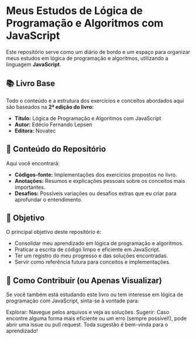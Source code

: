 # Meus Estudos de Lógica de Programação e Algoritmos com JavaScript
Este repositório serve como um diário de bordo e um espaço para organizar meus estudos em lógica de programação e algoritmos, utilizando a linguagem **JavaScript**.

## 📚 Livro Base
Todo o conteúdo e a estrutura dos exercícios e conceitos abordados aqui são baseados na **2ª edição do livro:**

- **Título:** Lógica de Programação e Algoritmos com JavaScript
- **Autor:** Edécio Fernando Lepsen
- **Editora:** Novatec

## 🚀 Conteúdo do Repositório
Aqui você encontrará:

- **Códigos-fonte:** Implementações dos exercícios propostos no livro.
- **Anotações:** Resumos e explicações pessoais sobre os conceitos mais importantes.
- **Desafios:** Possíveis variações ou desafios extras que eu criar para aprofundar o entendimento.

## 🎯 Objetivo
O principal objetivo deste repositório é:

- Consolidar meu aprendizado em lógica de programação e algoritmos.
- Praticar a escrita de código limpo e eficiente em JavaScript.
- Ter um registro do meu progresso e das soluções encontradas.
- Servir como referência futura para conceitos e implementações.

## 🤝 Como Contribuir (ou Apenas Visualizar)
Se você também está estudando este livro ou tem interesse em lógica de programação com JavaScript, sinta-se à vontade para:

Explorar: Navegue pelos arquivos e veja as soluções.
Sugerir: Caso encontre alguma forma mais eficiente ou um erro (sempre possível!), pode abrir uma issue ou pull request. Toda sugestão é bem-vinda para o aprendizado!